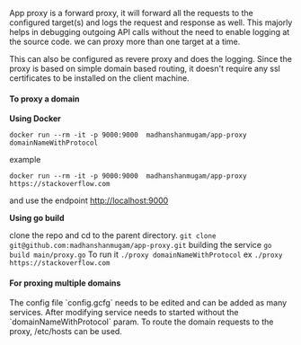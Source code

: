 App proxy is a forward proxy, it will forward all the requests to the configured target(s) and logs the request and response as well. This majorly helps in debugging outgoing API calls without the need to enable logging at the source code. we can proxy more than one target at a time.

This can also be configured as revere proxy and does the logging. Since the proxy is based on simple domain based routing, it doesn't require any ssl certificates to be installed on the client machine.


<h4>To proxy a domain </h4>


**Using Docker**

 `docker run --rm -it -p 9000:9000  madhanshanmugam/app-proxy domainNameWithProtocol`
 
  example 
  
 `docker run --rm -it -p 9000:9000  madhanshanmugam/app-proxy https://stackoverflow.com`
 
 and use the endpoint  [http://localhost:9000](url) 
 
 **Using go build**
 
 clone the repo and cd to the parent directory. 
    `git clone git@github.com:madhanshanmugam/app-proxy.git`
  building the service `go build main/proxy.go`
  To run it `./proxy domainNameWithProtocol` ex `./proxy https://stackoverflow.com`
  
    
  <h4>For proxing multiple domains </h4>
   The config file `config.gcfg` needs to be edited and can be added as many services. After modifying service needs to started without the `domainNameWithProtocol` param. To route the domain requests to the proxy, /etc/hosts can be used.
    
 
 
